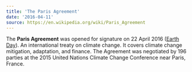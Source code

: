 ```yaml
---
title: 'The Paris Agreement'
date: '2016-04-11'
source: https://en.wikipedia.org/wiki/Paris_Agreement
---
```


The **Paris Agreement** was opened for signature on 22 April 2016 ([Earth Day](https://en.wikipedia.org/wiki/Earth_Day)). An international treaty on climate change. It covers climate change mitigation, adaptation, and finance. The Agreement was negotiated by 196 parties at the 2015 United Nations Climate Change Conference near Paris, France.
